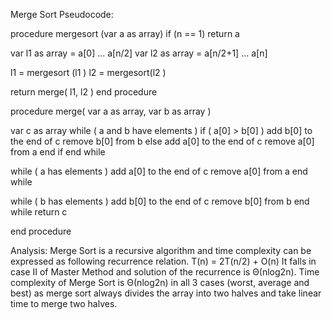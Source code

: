 Merge Sort Pseudocode: 

procedure mergesort (var a as array)
   if (n == 1) return a

   var l1 as array = a[0] ... a[n/2]
   var l2 as array = a[n/2+1] ... a[n]

   l1 = mergesort (l1 )
   l2 = mergesort(l2 )

   return merge( l1, l2 )
end procedure

procedure merge( var a as array, var b as array )

   var c as array
   while ( a and b have elements )
      if ( a[0] > b[0] )
         add b[0] to the end of c
         remove b[0] from b
      else
         add a[0] to the end of c
         remove a[0] from a
      end if
   end while
   
   while ( a has elements )
      add a[0] to the end of c
      remove a[0] from a
   end while
   
   while ( b has elements )
      add b[0] to the end of c
      remove b[0] from b
   end while
      return c

end procedure

Analysis:
Merge Sort is a recursive algorithm and time complexity can be expressed as following recurrence relation.
T(n) = 2T(n/2) + O(n)
It falls in case II of Master Method and solution of the recurrence is Θ(nlog2n).
Time complexity of Merge Sort is Θ(nlog2n) in all 3 cases (worst, average and best) as merge sort always divides the array into two halves and take linear time to merge two halves.
